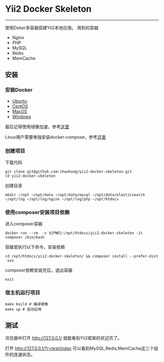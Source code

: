 # Yii2 Docker Skeleton

---

使用Doker多容器搭建Yii2本地应用。
用到的容器
- Nginx
- PHP
- MySQL
- Redis
- MemCache

## 安装
### 安装Docker
- [Ubuntu](https://github.com/yeasy/docker_practice/blob/master/install/ubuntu.md)
- [CentOS](https://github.com/yeasy/docker_practice/blob/master/install/centos.md)
- [MacOS](https://github.com/yeasy/docker_practice/blob/master/install/mac.md)
- [Windows](https://github.com/yeasy/docker_practice/blob/master/install/windows.md)

最后记得使用镜像加速，参考[这里](https://github.com/yeasy/docker_practice/blob/master/install/mirror.md)

Linux用户需要单独安装docker-compose，参考[这里](https://github.com/yeasy/docker_practice/blob/master/compose/install.md)

### 创建项目

下载代码
```shell
git clone git@github.com:ihaohong/yii2-docker-skeleton.git
cd yii2-docker-skeleton
```

创建目录
```shell
mkdir ~/opt ~/opt/data ~/opt/data/mysql ~/opt/data/elasticsearch ~/opt/log ~/opt/log/nginx ~/opt/log/php ~/opt/htdocs
```

### 使用composer安装项目依赖
进入composer容器
```shell
docker run --rm  -v ${PWD}:/opt/htdocs/yii2-docker-skeleton -it composer /bin/bash
```

容器里执行以下命令，安装依赖
```shell
cd /opt/htdocs/yii2-docker-skeleton/ && composer install --prefer-dist -vvv
```

composer依赖安装完后，退出容器
```shell
exit
```

### 宿主机运行项目
```shell
make build # 编译镜像
make up # 启动应用
```

## 测试

浏览器中打开
http://127.0.0.1/
就能看到Yii2框架的欢迎页了。

打开 http://127.0.0.1/?r=test/index
可以看到MySQL,Redis,MemCache这三个组件的连通状态。

